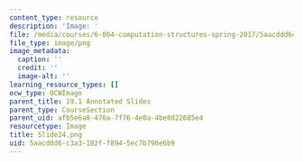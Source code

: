 ```yaml
---
content_type: resource
description: 'Image: '
file: /media/courses/6-004-computation-structures-spring-2017/5aacddd6c3a3182ff8945ec7b796e6b9_Slide24.png
file_type: image/png
image_metadata:
  caption: ''
  credit: ''
  image-alt: ''
learning_resource_types: []
ocw_type: OCWImage
parent_title: 19.1 Annotated Slides
parent_type: CourseSection
parent_uid: afb5e6a8-476a-7f76-4e0a-4be0d22685e4
resourcetype: Image
title: Slide24.png
uid: 5aacddd6-c3a3-182f-f894-5ec7b796e6b9
---
```

